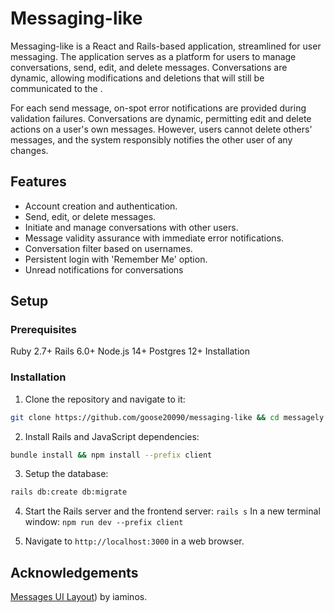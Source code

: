 # Messaging-like

Messaging-like is a React and Rails-based application, streamlined for user messaging. The application serves as a platform for users to manage conversations, send, edit, and delete messages. Conversations are dynamic, allowing modifications and deletions that will still be communicated to the .

For each send message, on-spot error notifications are provided during validation failures. Conversations are dynamic, permitting edit and delete actions on a user's own messages. However, users cannot delete others' messages, and the system responsibly notifies the other user of any changes.

## Features

   - Account creation and authentication.
   - Send, edit, or delete messages.
   - Initiate and manage conversations with other users.
   - Message validity assurance with immediate error notifications.
   - Conversation filter based on usernames.
   - Persistent login with 'Remember Me' option.
   - Unread notifications for conversations

## Setup

### Prerequisites

Ruby 2.7+
Rails 6.0+
Node.js 14+
Postgres 12+
Installation

### Installation

1. Clone the repository and navigate to it:

```sh
git clone https://github.com/goose20090/messaging-like && cd messagely
```

2. Install Rails and JavaScript dependencies:

```sh
bundle install && npm install --prefix client
```
3. Setup the database:

```sh
rails db:create db:migrate
```

4. Start the Rails server and the frontend server: `rails s`
   In a new terminal window: `npm run dev --prefix client`

5. Navigate to `http://localhost:3000` in a web browser.
   
## Acknowledgements

[Messages UI Layout](https://tailwindcomponents.com/component/messages-ui-layout)) by iaminos.
